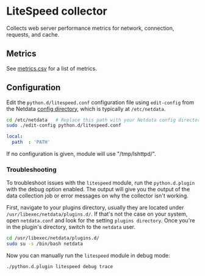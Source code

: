 # LiteSpeed collector

Collects web server performance metrics for network, connection, requests, and cache.  

## Metrics

See [metrics.csv](https://github.com/netdata/netdata/blob/master/collectors/python.d.plugin/litespeed/metrics.csv) for a list of metrics.


## Configuration

Edit the `python.d/litespeed.conf` configuration file using `edit-config` from the Netdata [config
directory](https://github.com/netdata/netdata/blob/master/docs/configure/nodes.md), which is typically at `/etc/netdata`.

```bash
cd /etc/netdata   # Replace this path with your Netdata config directory, if different
sudo ./edit-config python.d/litespeed.conf
```

```yaml
local:
  path  : 'PATH'
```

If no configuration is given, module will use "/tmp/lshttpd/".




### Troubleshooting

To troubleshoot issues with the `litespeed` module, run the `python.d.plugin` with the debug option enabled. The 
output will give you the output of the data collection job or error messages on why the collector isn't working.

First, navigate to your plugins directory, usually they are located under `/usr/libexec/netdata/plugins.d/`. If that's 
not the case on your system, open `netdata.conf` and look for the setting `plugins directory`. Once you're in the 
plugin's directory, switch to the `netdata` user.

```bash
cd /usr/libexec/netdata/plugins.d/
sudo su -s /bin/bash netdata
```

Now you can manually run the `litespeed` module in debug mode:

```bash
./python.d.plugin litespeed debug trace
```

